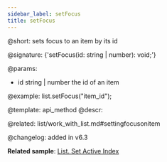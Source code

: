 ```yaml
---
sidebar_label: setFocus
title: setFocus
---          
```


@short: sets focus to an item by its id

@signature: {'setFocus(id: string | number): void;'}

@params:
- id	string | number      the id of an item

@example:
list.setFocus("item_id");


@template: api_method
@descr:

@related: list/work_with_list.md#settingfocusonitem

@changelog:
added in v6.3

**Related sample**: [List. Set Active Index](https://snippet.dhtmlx.com/ermcjx3d)

